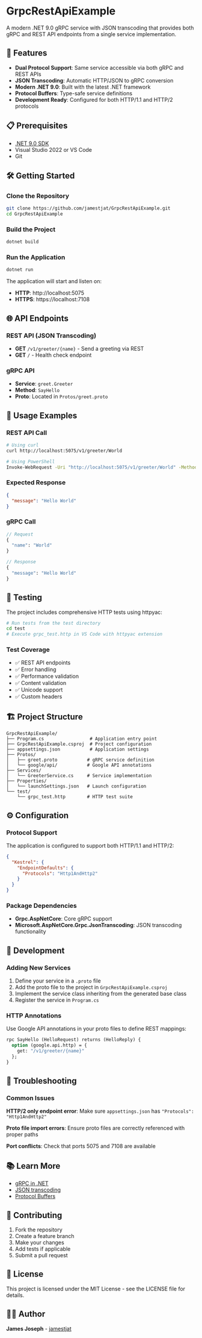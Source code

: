 # GrpcRestApiExample

A modern .NET 9.0 gRPC service with JSON transcoding that provides both gRPC and REST API endpoints from a single service implementation.

## 🚀 Features

- **Dual Protocol Support**: Same service accessible via both gRPC and REST APIs
- **JSON Transcoding**: Automatic HTTP/JSON to gRPC conversion
- **Modern .NET 9.0**: Built with the latest .NET framework
- **Protocol Buffers**: Type-safe service definitions
- **Development Ready**: Configured for both HTTP/1.1 and HTTP/2 protocols

## 📋 Prerequisites

- [.NET 9.0 SDK](https://dotnet.microsoft.com/download/dotnet/9.0)
- Visual Studio 2022 or VS Code
- Git

## 🛠️ Getting Started

### Clone the Repository
```bash
git clone https://github.com/jamestjat/GrpcRestApiExample.git
cd GrpcRestApiExample
```

### Build the Project
```bash
dotnet build
```

### Run the Application
```bash
dotnet run
```

The application will start and listen on:
- **HTTP**: http://localhost:5075
- **HTTPS**: https://localhost:7108

## 🌐 API Endpoints

### REST API (JSON Transcoding)
- **GET** `/v1/greeter/{name}` - Send a greeting via REST
- **GET** `/` - Health check endpoint

### gRPC API
- **Service**: `greet.Greeter`
- **Method**: `SayHello`
- **Proto**: Located in `Protos/greet.proto`

## 📝 Usage Examples

### REST API Call
```bash
# Using curl
curl http://localhost:5075/v1/greeter/World

# Using PowerShell
Invoke-WebRequest -Uri "http://localhost:5075/v1/greeter/World" -Method GET
```

### Expected Response
```json
{
  "message": "Hello World"
}
```

### gRPC Call
```protobuf
// Request
{
  "name": "World"
}

// Response
{
  "message": "Hello World"
}
```

## 🧪 Testing

The project includes comprehensive HTTP tests using httpyac:

```bash
# Run tests from the test directory
cd test
# Execute grpc_test.http in VS Code with httpyac extension
```

### Test Coverage
- ✅ REST API endpoints
- ✅ Error handling
- ✅ Performance validation
- ✅ Content validation
- ✅ Unicode support
- ✅ Custom headers

## 🏗️ Project Structure

```
GrpcRestApiExample/
├── Program.cs                 # Application entry point
├── GrpcRestApiExample.csproj  # Project configuration
├── appsettings.json           # Application settings
├── Protos/
│   ├── greet.proto           # gRPC service definition
│   └── google/api/           # Google API annotations
├── Services/
│   └── GreeterService.cs     # Service implementation
├── Properties/
│   └── launchSettings.json   # Launch configuration
└── test/
    └── grpc_test.http        # HTTP test suite
```

## ⚙️ Configuration

### Protocol Support
The application is configured to support both HTTP/1.1 and HTTP/2:

```json
{
  "Kestrel": {
    "EndpointDefaults": {
      "Protocols": "Http1AndHttp2"
    }
  }
}
```

### Package Dependencies
- **Grpc.AspNetCore**: Core gRPC support
- **Microsoft.AspNetCore.Grpc.JsonTranscoding**: JSON transcoding functionality

## 🔧 Development

### Adding New Services
1. Define your service in a `.proto` file
2. Add the proto file to the project in `GrpcRestApiExample.csproj`
3. Implement the service class inheriting from the generated base class
4. Register the service in `Program.cs`

### HTTP Annotations
Use Google API annotations in your proto files to define REST mappings:

```protobuf
rpc SayHello (HelloRequest) returns (HelloReply) {
  option (google.api.http) = {
    get: "/v1/greeter/{name}"
  };
}
```

## 🐛 Troubleshooting

### Common Issues

**HTTP/2 only endpoint error**: Make sure `appsettings.json` has `"Protocols": "Http1AndHttp2"`

**Proto file import errors**: Ensure proto files are correctly referenced with proper paths

**Port conflicts**: Check that ports 5075 and 7108 are available

## 📚 Learn More

- [gRPC in .NET](https://docs.microsoft.com/en-us/aspnet/core/grpc/)
- [JSON transcoding](https://docs.microsoft.com/en-us/aspnet/core/grpc/json-transcoding)
- [Protocol Buffers](https://developers.google.com/protocol-buffers)

## 🤝 Contributing

1. Fork the repository
2. Create a feature branch
3. Make your changes
4. Add tests if applicable
5. Submit a pull request

## 📄 License

This project is licensed under the MIT License - see the LICENSE file for details.

## 👨‍💻 Author

**James Joseph** - [jamestjat](https://github.com/jamestjat)
